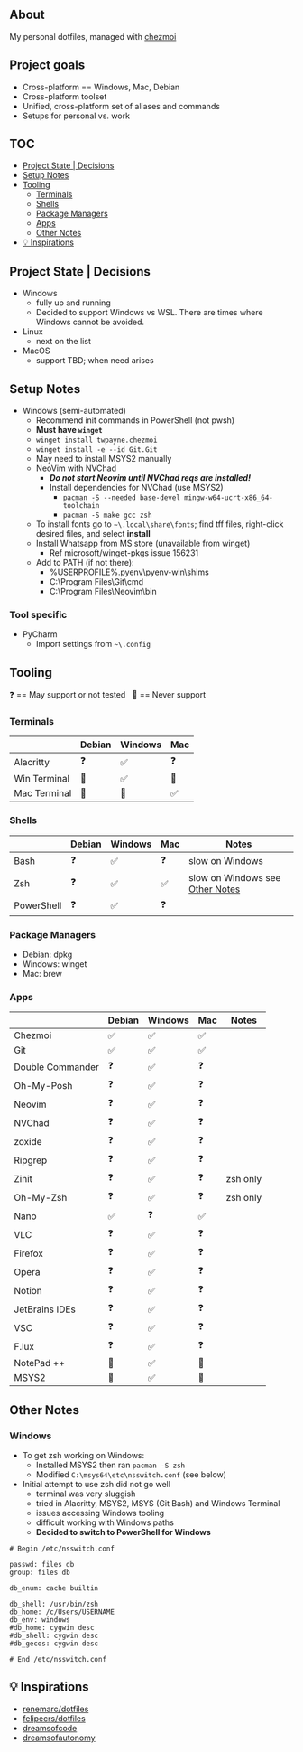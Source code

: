 ## About
My personal dotfiles, managed with [chezmoi](https://www.chezmoi.io/)

## Project goals
- Cross-platform == Windows, Mac, Debian
- Cross-platform toolset
- Unified, cross-platform set of aliases and commands
- Setups for personal vs. work

## TOC
- [Project State | Decisions](#project-state--decisions)
- [Setup Notes](#setup-notes)
- [Tooling](#tooling)
  - [Terminals](#terminals)
  - [Shells](#shells)
  - [Package Managers](#package-managers)
  - [Apps](#apps)
  - [Other Notes](#other-notes)
- [💡 Inspirations](#-inspirations)

## Project State | Decisions
- Windows 
  - fully up and running
  - Decided to support Windows vs WSL. There are times where Windows cannot be avoided.
- Linux
  - next on the list
- MacOS
  - support TBD; when need arises

## Setup Notes
- Windows (semi-automated)
  - Recommend init commands in PowerShell (not pwsh)
  - **Must have `winget`**
  - `winget install twpayne.chezmoi`
  - `winget install -e --id Git.Git`
  - May need to install MSYS2 manually
  - NeoVim with NVChad
    - ***Do not start Neovim until NVChad reqs are installed!***
    - Install dependencies for NVChad (use MSYS2)
      - `pacman -S --needed base-devel mingw-w64-ucrt-x86_64-toolchain`
      - `pacman -S make gcc zsh`
  - To install fonts go to `~\.local\share\fonts`; find tff files, right-click desired files, and select **install**
  - Install Whatsapp from MS store (unavailable from winget)
    - Ref microsoft/winget-pkgs issue 156231
  - Add to PATH (if not there):
    - %USERPROFILE%\.pyenv\pyenv-win\shims
    - C:\Program Files\Git\cmd
    - C:\Program Files\Neovim\bin

### Tool specific 
- PyCharm
  - Import settings from `~\.config`

## Tooling
❓ <span>== May support or not tested</span> &nbsp; 🚫 <span>== Never support</span>

### Terminals
|  | **Debian** | **Windows** | **Mac** |
|---|---|---|---|
| Alacritty | ❓ | ✅ | ❓ |
| Win Terminal | 🚫 | ✅ | 🚫 |
| Mac Terminal | 🚫 | 🚫 | ✅ |

### Shells
|  | **Debian** | **Windows** | **Mac** | **Notes** |
|---|---|---|---|---|
| Bash | ❓ | ✅ | ❓ | slow on Windows |
| Zsh | ❓ | ✅ | ✅ | slow on Windows see [Other Notes](#other-notes) |
| PowerShell | ❓ | ✅ | ❓ |  |

### Package Managers
- Debian: dpkg
- Windows: winget
- Mac: brew

### Apps
|  | **Debian** | **Windows** | **Mac** | **Notes** |
|---|---|---|---|---|
| Chezmoi | ✅ | ✅ | ✅ |  |
| Git | ✅ | ✅ | ✅ |  |
| Double Commander | ❓ | ✅ | ❓ |  |
| Oh-My-Posh | ❓ | ✅ | ❓ |  |
| Neovim | ❓ | ✅ | ❓ |  |
| NVChad | ❓ | ✅ | ❓ |  |
| zoxide | ❓ | ✅ | ❓ |  |
| Ripgrep | ❓ | ✅ | ❓ |  |
| Zinit | ❓ | ✅ | ❓ | zsh only |
| Oh-My-Zsh | ❓ | ✅ | ❓ | zsh only |
| Nano | ✅ | ❓ | ✅ |  |
| VLC | ❓ | ✅ | ❓ |  |
| Firefox | ❓ | ✅ | ❓ |  |
| Opera | ❓ | ✅ | ❓ |  |
| Notion | ❓ | ✅ | ❓ |  |
| JetBrains IDEs | ❓ | ✅ | ❓ |  |
| VSC | ❓ | ✅ | ❓ |  |
| F.lux | ❓ | ✅ | ❓ |  |
| NotePad ++ | 🚫 | ✅ | 🚫 |  |
| MSYS2 | 🚫 | ✅ | 🚫 |  |

## Other Notes

### Windows
- To get zsh working on Windows:
  - Installed MSYS2 then ran `pacman -S zsh`
  - Modified `C:\msys64\etc\nsswitch.conf` (see below)
- Initial attempt to use zsh did not go well
  - terminal was very sluggish
  - tried in Alacritty, MSYS2, MSYS (Git Bash) and Windows Terminal
  - issues accessing Windows tooling 
  - difficult working with Windows paths
  - **Decided to switch to PowerShell for Windows**

```text
# Begin /etc/nsswitch.conf

passwd: files db
group: files db

db_enum: cache builtin

db_shell: /usr/bin/zsh
db_home: /c/Users/USERNAME
db_env: windows
#db_home: cygwin desc
#db_shell: cygwin desc
#db_gecos: cygwin desc

# End /etc/nsswitch.conf
```

## 💡 Inspirations
- [renemarc/dotfiles](https://github.com/renemarc/dotfiles)
- [felipecrs/dotfiles](https://github.com/felipecrs/dotfiles)
- [dreamsofcode](https://www.youtube.com/@dreamsofcode)
- [dreamsofautonomy](https://www.youtube.com/@dreamsofautonomy)
